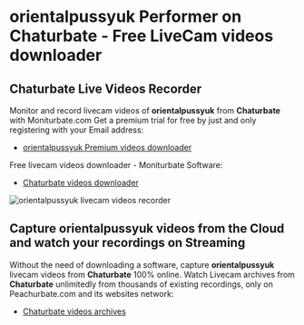 # orientalpussyuk Performer on Chaturbate - Free LiveCam videos downloader

## Chaturbate Live Videos Recorder

Monitor and record livecam videos of **orientalpussyuk** from **Chaturbate** with Moniturbate.com
Get a premium trial for free by just and only registering with your Email address:
* [orientalpussyuk Premium videos downloader](https://moniturbate.com/request-demo-licence-key.html)

Free livecam videos downloader - Moniturbate Software:
* [Chaturbate videos downloader](https://moniturbate.com/moniturbate-download-software.html)

![orientalpussyuk livecam videos recorder](https://peachurnet.com/templates/moniturbate-software.png)


## Capture orientalpussyuk videos from the Cloud and watch your recordings on Streaming

Without the need of downloading a software, capture **orientalpussyuk** livecam videos from **Chaturbate** 100% online.
Watch Livecam archives from **Chaturbate** unlimitedly from thousands of existing recordings, only on Peachurbate.com and its websites network:
* [Chaturbate videos archives](https://peachurnet.com/)